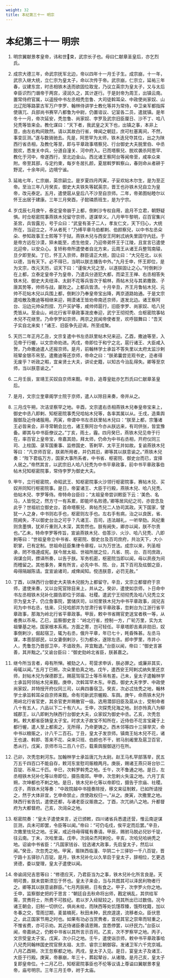 ```yaml
---
weight: 32
title: 本纪第三十一 明宗
---
```


# 本纪第三十一 明宗

1. <span id="本纪第三十一_明宗-1"></span>
明宗翼献景孝皇帝，讳和世束，武宗长子也。母曰仁献章圣皇后，亦乞烈氏。

2. <span id="本纪第三十一_明宗-2"></span>
成宗大德三年，命武宗抚军北边，帝以四年十一月壬子生。成宗崩，十一年，武宗入继大统，立仁宗为皇太子，命以次传于帝。武宗崩，仁宗立，延祐三年春，议建东宫，时丞相铁木迭而欲固位取宠，乃议立英宗为皇太子，又与太后幸臣识烈门谮帝于两宫，浸润久之，其计遂行。于是封帝为周王，出镇云南。置常侍府官属，以遥授中书左丞相秃忽鲁、大司徒斡耳朵、中政使尚家奴、山北辽阳等路蒙古军万户孛罗、翰林侍讲学士教化等并为常侍，中卫亲军都指挥使唐兀、兵部尚书赛罕八都鲁为中尉，仍置谘议、记室各二员，遣就镇。是年冬十一月，帝次延安，秃忽鲁、尚家奴、孛罗及武宗旧臣厘日、沙不丁、哈八兒秃等皆来会。教化谋曰：“天下者，我武皇之天下也，出镇之事，本非上意，由左右构间致然。请以其故白行省，俾闻之朝廷，庶可杜塞离间，不然，事变叵测。”遂与数骑驰去。先是，阿思罕为太师，铁木迭兒夺其位，出之为陕西行省丞相，及教化等至，即与平章政事塔察兒、行台御史大夫脱里伯、中丞脱欢，悉发关中兵，分道自潼关、河中府入。已而塔察兒、脱欢袭杀阿思罕、教化于河中，帝遂西行，至北边金山。西北诸王察阿台等闻帝至，咸率众来附。帝至其部，与定约束，每岁冬居扎颜，夏居斡罗斡察山，春则命从者耕于野泥，十余年间，边境宁谧。

3. <span id="本纪第三十一_明宗-3"></span>
延祐七年，仁宗崩，英宗嗣立。是岁夏四月丙寅，子妥欢帖木尔生，是为至正帝。至治三年八月癸亥，御史大夫铁失等弑英宗，晋王也孙铁木兒自立为皇帝，改元泰定。五月，遣使扈从皇后八不沙至自京师。二年，帝弟图帖睦尔以怀王出居于建康。三年三月癸酉，子懿璘质班生，是为宁宗。

4. <span id="本纪第三十一_明宗-4"></span>
岁戊辰七月庚午，泰定皇帝崩于上都，倒剌沙专权自用，逾月不立君，朝野疑惧。时佥枢密院事燕铁木兒留守京师，遂谋举义。八月甲午黎明，召百官集兴圣宫，兵皆露刃，号于众曰：“武皇有圣子二人，孝友仁文，天下归心，大统所在，当迎立之，不从者死！”乃缚平章乌伯都剌、伯颜察兒，以中书左丞朵朵、参知政事王士熙等下于狱。燕铁木兒与西安王阿剌忒纳失里固守内廷。于是帝方远在沙漠，猝未能至，虑生他变，乃迎帝弟怀王于江陵，且宣言已遣使北迎帝，以安众心。复矫称帝所遣使者自北方来，云周王从诸王兵整驾南辕，旦夕即至矣。丁巳，怀王入京师，群臣请正大统，固让曰：“大兄在北，以长以德，当有天下。必不得已，当明以朕志播告中外。”九月壬申，怀王即位，是为文宗，改元天历，诏天下曰：“谨俟大兄之至，以遂朕固让之心。”时倒剌沙在上都，立泰定皇帝子为皇帝，乃遣兵分道犯大都，而梁王王禅、右丞相答失铁木兒、御史大夫纽泽、太尉不花等兵皆次于榆林，燕帖木兒与其弟撒敦、子唐其势等，帅师与战，屡败之。上都兵皆溃。十月辛丑，齐王月鲁帖木兒、元帅不花帖木兒以兵围上都，倒剌沙乃奉皇帝宝出降，两京道路始通。于是文宗遣哈散及撒迪等相继来迎，朔漠诸王皆劝帝南还京师，遂发北边。诸王察阿台、沿边元帅朵烈捏、万户买驴等，咸帅师扈行，旧臣孛罗、尚家奴、哈八兒秃皆从。至金山，岭北行省平章政事泼皮奉迎，武宁王彻彻秃、佥枢密院事帖木兒不花继至。乃命孛罗如京师，两京之民闻帝使者至，欢呼鼓舞曰：“吾天子实自北来矣！”诸王、旧臣争先迎谒，所至成聚。

5. <span id="本纪第三十一_明宗-5"></span>
天历二年正月乙丑，文宗复遣中书左丞跃里帖木兒来迎。乙酉，撒迪等至，入见帝于行幄，以文宗命劝进。丙戌，帝即位于和宁之北，扈行诸王、大臣咸入贺，乃命撒迪遣人还报京师。是月，前翰林学士承旨不答失里以太府太监沙剌班辇金银币帛至。遣撒迪等还京师，帝命之曰：“朕弟曩尝览观书史，迩者得无废乎？听政之暇，宜亲贤士大夫，讲论史籍，以知古今治乱得失。卿等至京师，当以朕意谕之。”

6. <span id="本纪第三十一_明宗-6"></span>
二月壬辰，宣靖王买奴自京师来觐。辛丑，追尊皇妣亦乞烈氏曰仁献章圣皇后。

7. <span id="本纪第三十一_明宗-7"></span>
是月，文宗立奎章阁学士院于京师，遣人以除目来奏，帝并从之。

8. <span id="本纪第三十一_明宗-8"></span>
三月戊午朔，次洁坚察罕之地。辛酉，文宗遣右丞相燕铁木兒奉皇帝宝来上，御史中丞八即剌、知枢密院事秃兒哈帖木兒等，各率其属以从。壬戌，造乘舆服御及近侍诸服用。丙寅，帝谓中书左丞跃里帖木兒曰：“朕至上都，宗籓诸王必皆来会，非寻常朝会比也，诸王察阿台今亦从朕远来，有司供张，皆宜豫备。卿其与中书臣僚议之。”丁亥，雨土，霾。四月癸巳，燕铁木兒见帝于行在，率百官上皇帝宝，帝嘉其勋，拜太师，仍命为中书右丞相，开府仪同三司、上柱国、录军国重事、监修国史、答剌罕、太平王并如故。复谕燕铁木兒等曰：“凡京师百官，朕弟所用者，并仍其旧，卿等其以朕意谕之。”燕铁木兒奏：“陛下君临万方，国家大事所系者，中书省、枢密院、御史台而已，宜择人居之。”帝然其言，以武宗旧人哈八兒秃为中书平章政事，前中书平章政事伯帖木兒知枢密院事，常侍孛罗为御史大夫。

9. <span id="本纪第三十一_明宗-9"></span>
甲午，立行枢密院，命昭武王、知枢密院事火沙领行枢密院事，赛帖木兒、买奴并同知行枢密院事。是日，帝宴诸王、大臣于行殿，燕铁木兒、哈八兒秃、伯帖木兒、孛罗等侍。帝特命台臣曰；“太祖皇帝尝训敕臣下云：‘美色、名马，人皆悦之，然方寸一有系累，即能坏名败德。’卿等居风纪之司，亦尝念及此乎？世祖初立御史台，首命塔察兒、奔帖杰兒二人协司其政。天下国家，譬犹一人之身，中书则右手也，枢密则左手也。左右手有病，治之以良医，省、院阙失，不以御史台治之可乎？凡诸王、百司，违法越礼，一听举劾。风纪重则贪墨惧，犹斧斤重则入木深，其势然也。朕有阙失，卿亦以闻，朕不尔责也。”乙未，特命孛罗等传旨，宣谕燕铁木兒、伯答沙、火沙、哈八兒秃、八即剌等曰：“世祖皇帝立中书省、枢密院、御史台及百司庶府，共治天下，大小职掌，已有定制。世祖命廷臣集律令章程，以为万世法。成宗以来，列圣相承，罔不恪遵成宪。朕今居太祖、世祖所居之位，凡省、院、台、百司庶政，询谋佥同，摽译所奏，以告于朕。军务机密，枢密院当即以闻，毋以夙夜为间而稽留之。其他事务，果有所言，必先中书、院、台，其下百司及纮御之臣，毋得隔越陈请。宜宣谕诸司，咸俾闻知。傥违朕意，必罚无赦。”

10. <span id="本纪第三十一_明宗-10"></span>
丁酉，以陕西行台御史大夫铁木兒脱为上都留守。辛丑，文宗立都督府于京师，遣使来奏，又以台宪官除目来上，并从之。癸卯，遣使如京师，卜日命中书左丞相铁木兒补化摄告即位于郊庙、社稷。遣武宁王彻彻秃及哈八兒秃立文宗为皇太子，仍立詹事院，罢储庆司，以彻里铁木兒为中书平章政事，阔兒吉司为中书右丞，怯来、只兒哈郎并为甘肃行省平章政事，忽剌台为江浙行省平章政事，那海为岭北行省平章政事。甲辰，敕中书省赐官吏送宝者秩一等，从者赉以币帛。乙巳，监察御史言：“岭北行省，控制一方，广轮万里，实为太祖肇基之地，国家根本系焉。方面之寄，岂可轻任。平章塔即吉素非勋旧，奴事倒剌沙，倔起宿卫，辄为右丞，俄升平章，年已七十，眊昏殊甚。左丞马谋，本晋邸部民，以女妻倒剌沙，引为都水，遂除左丞。郎中罗里，市井小人，秃鲁忽乃晋邸卫卒，不谙政务。并宜黜退。”台臣以闻，帝曰：“御史言甚善，其并黜之。”又谕台臣曰：“御史劾岭北省臣，朕甚嘉之。

11. <span id="本纪第三十一_明宗-11"></span>
继今所当言者，毋有所惮。被劾之人，苟营求申诉，朕必罪之。或廉非其实，毋辄以闻。”五月丁巳朔，次朵里伯真之地。戊午，遣西安王阿剌忒纳失里还京师，封帖木兒为保德郡王。赐扈驾宿卫士等币帛有差。己未，皇太子遣翰林学士承旨阿邻帖木兒来觐。庚申，次斡耳罕木东。辛酉，御史大夫孛罗、中政使尚家奴，并特授开府仪同三司，以典四番宿卫。癸亥，次必忒怯秃之地，翰林学士承旨斡耳朵自京师来觐。命有司新武宗幄殿、车舆。庚午，命燕铁木兒升用岭北行省官吏，其余官吏并赐散官一级。选用潜邸旧臣及扈从士，受制命者八十有五人，六品以下二十有六人。壬申，次探秃兒海之地。封亦怜真八为柳城郡王，以八即剌为陕西行台御史大夫，众家奴为御史中丞。乙亥，次秃忽剌。敕大都省臣铸皇太子宝。时求太子故宝不知所在，近侍伯不花言宝藏于上都行幄，遣人至上都索之，无所得，乃命更铸之。西木邻等四十三驿旱灾，命中书以粮赈之，计八千二百石。丁丑，皇太子发京师。镇南王帖木兒不花，诸王也速、斡即、答来不花、朵来只班、伯颜也不干，驸马别阇里及扈卫百官，悉从行。戊寅，京师市马二百八十匹，载乘舆服御送行在所。

12. <span id="本纪第三十一_明宗-12"></span>
己卯，次秃忽剌河东。加翰林学士承旨唐兀为太尉。赵王马札罕部落旱，民五万五千四百口不能自存，敕河东宣慰司赈粮两月。庚辰，赐诸王燕只哥台钞二百锭、币帛二千匹。辛巳，次斡罗斡秃之地。壬午，次不鲁通之地。是日，左丞相铁木兒补化等以帝即位，摄告南郊。甲申，次忽剌火失温之地。六月丁亥朔，次坤都也不剌之地。是日，铁木兒补化等以帝即位，摄告于宗庙、社稷。戊子，燕铁木兒等奏：“中政院越中书擅奏除授，移文来征制敕，已如所请授之，然于大体非宜，乞申命禁止，庶使政权归一。”从之。庚寅，次撒里之地。陕西行省告饥，遣使还都，与诸老臣议赈救之。丁酉，次兀纳八之地。升都督府为大都督府。己亥，次阔朵之地。

13. <span id="本纪第三十一_明宗-13"></span>
枢密院奏：“皇太子遣使来言，近已颁敕，四川诸省兵悉遣还营，惟云南逆谋叵测，兵未可即罢，令臣等以闻。”帝曰：“可仍屯戍，俟平定而后罢。”辛丑，次撒里怯兒之地。壬寅，戒近侍毋得辄有奏请。甲辰，赐驸马脱必兒钞千锭，往云南。丁未，次哈里温。戊申，次阔朵杰阿剌伦。辛亥，次哈兒哈纳秃之地。诏谕中书省臣：“凡国家钱谷、铨选诸大政事，先启皇太子，然后以闻。”癸丑，次忽秃之地。甲寅，赈陕西临潼、华阴二十三驿钞一千八百锭，晋宁路十五驿钞八百锭。是月，铁木兒补化以久旱启于皇太子，辞相位，乞更选贤德，委以燮理，皇太子遣使以闻。

14. <span id="本纪第三十一_明宗-14"></span>
帝谕阔兒吉思等曰：“修德应天，乃君臣当为之事，铁木兒补化所言良是。天明可畏，朕未尝斯须忘于怀也。皇太子来会，当与共图其可以泽民利物者行之。卿等其以朕意谕群臣。”七月丙辰朔，日有食之。甲子，次孛罗火你之地。壬申，监察御史把的于思言：“朝廷自去秋命将出师，戡定祸乱，其供给军需，赏赉将士，所费不可胜纪。若以岁入经赋较之，则其所出已过数倍。况今诸王朝会，旧制一切供亿，俱尚未给，而陕西等处饥馑荐臻，饿殍枕籍，加以冬春之交，雪雨愆期，麦苗槁死，秋田未种，民庶遑遑，流移者众。臣伏思之，此正国家节用之时也。如果有功必当赏赉者，宜视其官之崇卑而轻重之，不惟省费，亦可示劝。其近侍诸臣奏请恩赐，宜悉停罢，以纾民力。”台臣以闻，帝嘉纳之，仍敕中书省以其所言示百司。乙亥，次不罗察罕之地。丙子，文宗受皇太子宝。戊寅，次小只之地。壬午，遣使诣京师，敕中书平章政事哈八兒秃同翰林国史院官祭太祖、太宗、睿宗三朝御容。发诸卫军六千完京城。八月乙酉朔，次王忽察都之地。丙戌，皇太子入见。是日，宴皇太子及诸王、大臣于行殿。庚寅，帝暴崩，年三十，葬起辇谷，从诸陵。是月己亥，皇太子复即皇帝位。十二月乙巳，知枢密院事臣也不伦等议请上尊谥曰翼献景孝皇帝，庙号明宗。三年三月壬申，祔于太庙。
